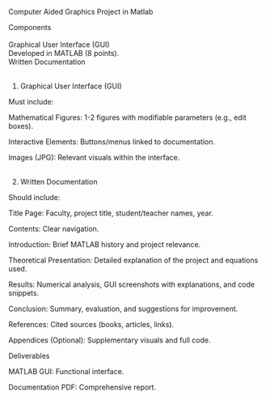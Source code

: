 Computer Aided Graphics Project in Matlab

Components<br><br>
Graphical User Interface (GUI)
<br>
Developed in MATLAB (8 points).
<br>
Written Documentation<br><br>
1. Graphical User Interface (GUI)

Must include:

Mathematical Figures: 1-2 figures with modifiable parameters (e.g., edit boxes).

Interactive Elements: Buttons/menus linked to documentation.

Images (JPG): Relevant visuals within the interface.<br><br>

2. Written Documentation

Should include:

Title Page: Faculty, project title, student/teacher names, year.

Contents: Clear navigation.

Introduction: Brief MATLAB history and project relevance.

Theoretical Presentation: Detailed explanation of the project and equations used.

Results: Numerical analysis, GUI screenshots with explanations, and code snippets.

Conclusion: Summary, evaluation, and suggestions for improvement.

References: Cited sources (books, articles, links).

Appendices (Optional): Supplementary visuals and full code.

Deliverables

MATLAB GUI: Functional interface.

Documentation PDF: Comprehensive report.


